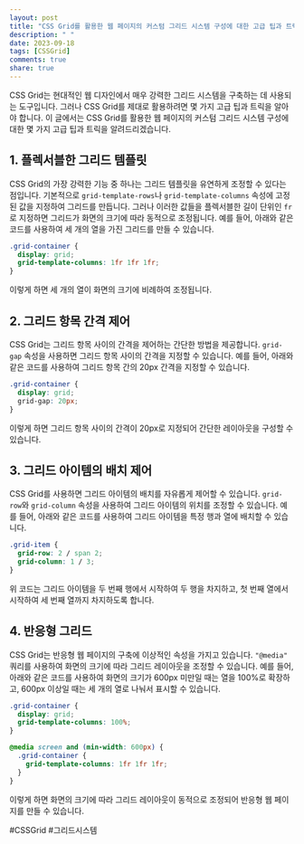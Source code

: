 ```yaml
---
layout: post
title: "CSS Grid를 활용한 웹 페이지의 커스텀 그리드 시스템 구성에 대한 고급 팁과 트릭"
description: " "
date: 2023-09-18
tags: [CSSGrid]
comments: true
share: true
---
```


CSS Grid는 현대적인 웹 디자인에서 매우 강력한 그리드 시스템을 구축하는 데 사용되는 도구입니다. 그러나 CSS Grid를 제대로 활용하려면 몇 가지 고급 팁과 트릭을 알아야 합니다. 이 글에서는 CSS Grid를 활용한 웹 페이지의 커스텀 그리드 시스템 구성에 대한 몇 가지 고급 팁과 트릭을 알려드리겠습니다.

## 1. 플렉서블한 그리드 템플릿

CSS Grid의 가장 강력한 기능 중 하나는 그리드 템플릿을 유연하게 조정할 수 있다는 점입니다. 기본적으로 `grid-template-rows`나 `grid-template-columns` 속성에 고정된 값을 지정하여 그리드를 만듭니다. 그러나 이러한 값들을 플렉서블한 길이 단위인 `fr`로 지정하면 그리드가 화면의 크기에 따라 동적으로 조정됩니다. 예를 들어, 아래와 같은 코드를 사용하여 세 개의 열을 가진 그리드를 만들 수 있습니다.

```css
.grid-container {
  display: grid;
  grid-template-columns: 1fr 1fr 1fr;
}
```

이렇게 하면 세 개의 열이 화면의 크기에 비례하여 조정됩니다.

## 2. 그리드 항목 간격 제어

CSS Grid는 그리드 항목 사이의 간격을 제어하는 간단한 방법을 제공합니다. `grid-gap` 속성을 사용하면 그리드 항목 사이의 간격을 지정할 수 있습니다. 예를 들어, 아래와 같은 코드를 사용하여 그리드 항목 간의 20px 간격을 지정할 수 있습니다.

```css
.grid-container {
  display: grid;
  grid-gap: 20px;
}
```

이렇게 하면 그리드 항목 사이의 간격이 20px로 지정되어 간단한 레이아웃을 구성할 수 있습니다.

## 3. 그리드 아이템의 배치 제어

CSS Grid를 사용하면 그리드 아이템의 배치를 자유롭게 제어할 수 있습니다. `grid-row`와 `grid-column` 속성을 사용하여 그리드 아이템의 위치를 조정할 수 있습니다. 예를 들어, 아래와 같은 코드를 사용하여 그리드 아이템을 특정 행과 열에 배치할 수 있습니다.

```css
.grid-item {
  grid-row: 2 / span 2;
  grid-column: 1 / 3;
}
```

위 코드는 그리드 아이템을 두 번째 행에서 시작하여 두 행을 차지하고, 첫 번째 열에서 시작하여 세 번째 열까지 차지하도록 합니다.

## 4. 반응형 그리드

CSS Grid는 반응형 웹 페이지의 구축에 이상적인 속성을 가지고 있습니다. `"@media"` 쿼리를 사용하여 화면의 크기에 따라 그리드 레이아웃을 조정할 수 있습니다. 예를 들어, 아래와 같은 코드를 사용하여 화면의 크기가 600px 미만일 때는 열을 100%로 확장하고, 600px 이상일 때는 세 개의 열로 나눠서 표시할 수 있습니다.

```css
.grid-container {
  display: grid;
  grid-template-columns: 100%;
}

@media screen and (min-width: 600px) {
  .grid-container {
    grid-template-columns: 1fr 1fr 1fr;
  }
}
```

이렇게 하면 화면의 크기에 따라 그리드 레이아웃이 동적으로 조정되어 반응형 웹 페이지를 만들 수 있습니다.

#CSSGrid #그리드시스템